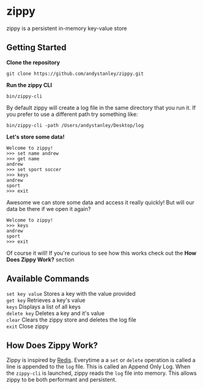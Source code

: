 # zippy
zippy is a persistent in-memory key-value store

## Getting Started
**Clone the repository**  
```
git clone https://github.com/andystanley/zippy.git
```

**Run the zippy CLI**  
```cd zippy 
bin/zippy-cli
```

By default zippy will create a log file in the same directory that you run it. If you prefer to use a different path try something like:  
```
bin/zippy-cli -path /Users/andystanley/Desktop/log
```

**Let's store some  data!**
```
Welcome to zippy!
>>> set name andrew
>>> get name
andrew
>>> set sport soccer
>>> keys
andrew
sport
>>> exit
```
Awesome we can store some data and access it really quickly! But will our data be there if we open it again?
```
Welcome to zippy!
>>> keys
andrew
sport
>>> exit
```
Of course it will! If you're curious to see how this works check out the **How Does Zippy Work?** section

## Available Commands
`set key value` Stores a key with the value provided  
`get key`       Retrieves a key's value  
`keys`          Displays a list of all keys  
`delete key`    Deletes a key and it's value  
`clear`         Clears the zippy store and deletes the log file  
`exit`          Close zippy  

## How Does Zippy Work?
Zippy is inspired by [Redis](https://redis.io/). Everytime a a `set` or `delete` operation is called a line is appended to the `log` file. This is called an Append Only Log. When the `zippy-cli` is launched, zippy reads the `log` file into memory. This allows zippy to be both performant and persistent.
